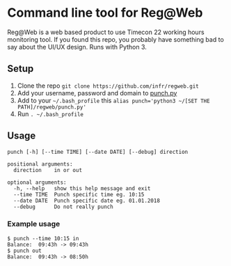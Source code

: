 # Command line tool for Reg@Web

Reg@Web is a web based product to use Timecon 22 working hours monitoring tool. If you found this repo, you probably have something bad to say about the UI/UX design. Runs with Python 3.

## Setup

1. Clone the repo `git clone https://github.com/infr/regweb.git`
2. Add your username, password and domain to [punch.py](punch.py)
3. Add to your `~/.bash_profile` this `alias punch='python3 ~/[SET THE PATH]/regweb/punch.py'`
4. Run `. ~/.bash_profile`

## Usage

```
punch [-h] [--time TIME] [--date DATE] [--debug] direction

positional arguments:
  direction    in or out

optional arguments:
  -h, --help   show this help message and exit
  --time TIME  Punch specific time eg. 10:15
  --date DATE  Punch specific date eg. 01.01.2018
  --debug      Do not really punch
```

### Example usage

```
$ punch --time 10:15 in
Balance:  09:43h -> 09:43h
$ punch out
Balance:  09:43h -> 08:50h
```
